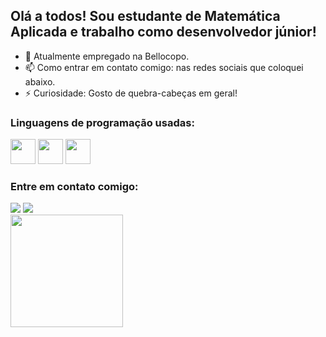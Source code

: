 ## Olá a todos! Sou estudante de Matemática Aplicada e trabalho como desenvolvedor júnior!

- 🔭 Atualmente empregado na Bellocopo.
- 📫 Como entrar em contato comigo: nas redes sociais que coloquei abaixo.
- ⚡ Curiosidade: Gosto de quebra-cabeças em geral!


### Linguagens de programação usadas:

<div> <img src="https://cdn.jsdelivr.net/gh/devicons/devicon/icons/sqlite/sqlite-original.svg" width="40" height="40"/> <img src="https://cdn.jsdelivr.net/gh/devicons/devicon/icons/csharp/csharp-original.svg" width="40" height="40"/> <img src="https://cdn.jsdelivr.net/gh/devicons/devicon/icons/python/python-original.svg" width="40" height="40"/> </div>          
                    
### Entre em contato comigo:

<div>
<a href = "mailto:antoniogsilva03@gmail.com"><img src="https://img.shields.io/badge/Gmail-D14836?style=for-the-badge&logo=gmail&logoColor=white" target="_blank"></a>
<a href="https://www.linkedin.com/in/antonio-g-4ba4631ab/" target="_blank"><img src="https://img.shields.io/badge/-LinkedIn-%230077B5?style=for-the-badge&logo=linkedin&logoColor=white" target="_blank"></a>   
</div>


<div>
<a href="https://github.com/antks03">
<img height="180em" src="https://github-readme-stats.vercel.app/api?username=antks03&show_icons=true&theme=dark&include_all_commits=true&count_private=true"/>
</div>

